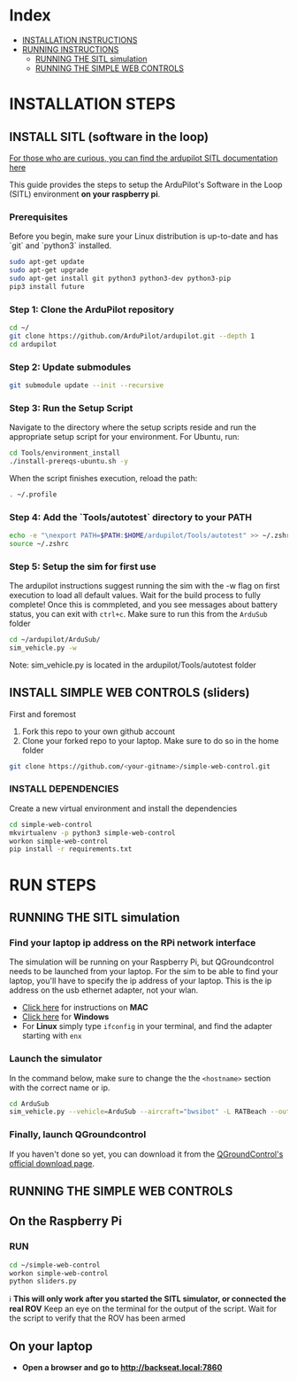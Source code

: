 [comment]: <> (Create index)
# Index
- [INSTALLATION INSTRUCTIONS](#installation-steps)
- [RUNNING INSTRUCTIONS](#run-steps)
  - [RUNNING THE SITL simulation](#running-the-sitl-simulation)
  - [RUNNING THE SIMPLE WEB CONTROLS](#running-the-simple-web-controls)


# INSTALLATION STEPS
## INSTALL SITL (software in the loop)
[For those who are curious, you can find the ardupilot SITL documentation here](https://ardupilot.org/dev/docs/sitl-simulator-software-in-the-loop.html)


This guide provides the steps to setup the ArduPilot's Software in the Loop (SITL) environment **on your raspberry pi**.

### Prerequisites

Before you begin, make sure your Linux distribution is up-to-date and has \`git\` and \`python3\` installed. 

```bash
sudo apt-get update
sudo apt-get upgrade
sudo apt-get install git python3 python3-dev python3-pip
pip3 install future
```

### Step 1: Clone the ArduPilot repository

```bash
cd ~/
git clone https://github.com/ArduPilot/ardupilot.git --depth 1
cd ardupilot
```

### Step 2: Update submodules

```bash
git submodule update --init --recursive
```

### Step 3: Run the Setup Script

Navigate to the directory where the setup scripts reside and run the appropriate setup script for your environment. For Ubuntu, run:

```bash
cd Tools/environment_install
./install-prereqs-ubuntu.sh -y
```

When the script finishes execution, reload the path:

```bash
. ~/.profile
```

### Step 4: Add the \`Tools/autotest\` directory to your PATH

```bash
echo -e "\nexport PATH=$PATH:$HOME/ardupilot/Tools/autotest" >> ~/.zshrc
source ~/.zshrc
```

### Step 5: Setup the sim for first use
The ardupilot instructions suggest running the sim with the -w flag on first execution to load all default values. 
Wait for the build process to fully complete! 
Once this is commpleted, and you see messages about battery status, you can exit with `ctrl+c`.
Make sure to run this from the `ArduSub` folder
```bash
cd ~/ardupilot/ArduSub/
sim_vehicle.py -w
```

Note: sim_vehicle.py is located in the ardupilot/Tools/autotest folder

## INSTALL SIMPLE WEB CONTROLS (sliders)
First and foremost
1. Fork this repo to your own github account
2. Clone your forked repo to your laptop. Make sure to do so in the home folder
```bash
git clone https://github.com/<your-gitname>/simple-web-control.git
```

### INSTALL DEPENDENCIES

Create a new virtual environment and install the dependencies

```bash
cd simple-web-control
mkvirtualenv -p python3 simple-web-control
workon simple-web-control
pip install -r requirements.txt
```
# RUN STEPS

## RUNNING THE SITL simulation
### Find your laptop ip address on the RPi network interface
The simulation will be running on your Raspberry Pi, but QGroundcontrol needs to be launched from your laptop.
For the sim to be able to find your laptop, you'll have to specify the ip address of your laptop. This is the ip address on the usb ethernet adapter, not your wlan.
- [Click here](https://support.apple.com/guide/mac-help/find-your-computers-name-and-network-address-mchlp1177/mac) for instructions on **MAC**
- [Click here](https://www.montana.edu/uit/ip/find-info-win.html) for **Windows**
- For **Linux** simply type `ifconfig` in your terminal, and find the adapter starting with `enx`
### Launch the simulator

In the command below, make sure to change the the `<hostname>` section with the correct name or ip.

```bash
cd ArduSub
sim_vehicle.py --vehicle=ArduSub --aircraft="bwsibot" -L RATBeach --out=udp:<hostname>:14550
```
### Finally, launch QGroundcontrol
If you haven't done so yet, you can download it from the [QGroundControl's official download page](https://docs.qgroundcontrol.com/master/en/getting_started/download_and_install.html).



## RUNNING THE SIMPLE WEB CONTROLS
## On the Raspberry Pi



### RUN

```bash
cd ~/simple-web-control
workon simple-web-control
python sliders.py
```

:information_source: **This will only work after you started the SITL simulator, or connected the real ROV**
Keep an eye on the terminal for the output of the script. Wait for the script to verify that the ROV has been armed


## On your laptop

- **Open a browser and go to http://backseat.local:7860**

